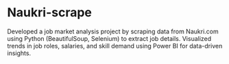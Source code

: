 # Naukri-scrape
Developed a job market analysis project by scraping data from Naukri.com using Python (BeautifulSoup, Selenium) to extract job details. Visualized trends in job roles, salaries, and skill demand using Power BI for data-driven insights.
